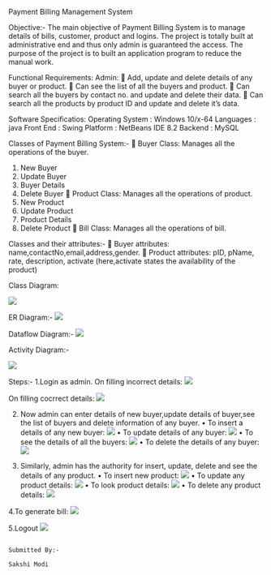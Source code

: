 Payment Billing Management System

Objective:-
The main objective of Payment Billing System is to manage details of bills, customer, product and logins. The project is totally built at administrative end and thus only admin is guaranteed the access. The purpose of the project is to built an application program to reduce the manual work.	

Functional  Requirements:
Admin:
	Add, update and delete details of any buyer or product.
	Can see the list of all the buyers and product.
	Can search all the buyers by contact no. and update and delete their data.
	Can search all the products by product ID and update and delete it’s data.

Software Specificatios:
Operating System   	 : 	Windows 10/x-64
Languages  		 : 	java 
Front End	   	 : 	Swing
Platform		 : 	NetBeans IDE 8.2
Backend                             : 	MySQL

Classes of Payment Billing System:-
	Buyer Class: Manages all the operations of the buyer.
1.	New Buyer
2.	Update Buyer
3.	Buyer Details
4.	Delete Buyer
	Product Class: Manages all the operations of product.
1.	New Product
2.	Update Product
3.	Product Details
4.	Delete Product
	Bill Class: Manages all the operations of bill.

Classes and their attributes:-
	Buyer attributes: name,contactNo,email,address,gender.
	Product attributes: pID, pName, rate, description, activate
                                  (here,activate states the availability of the product)

Class Diagram:

![](Screenshots/class_diagram.png)



	



	







ER Diagram:-
![](Screenshots/ER_Diagram.png)












Dataflow Diagram:-
![](Screenshots/dataflow_diagram.png)







Activity Diagram:-

![](Screenshots/activity_diagram.png)




















Steps:-
1.Login as admin.
On filling incorrect details:
 ![](Screenshots/Incorrect_Username_Password.png)

On filling cocrrect details:
 ![](Screenshots/Correct_Username.png)

2. Now admin can enter details of new buyer,update details of buyer,see the list of buyers and delete information of any buyer.
•	To insert a  details of any new buyer:
 ![](Screenshots/insert_buyer.png)
•	To update details of any buyer:
 ![](Screenshots/update_buyer.png)
•	To see the  details of all the buyers:
 ![](Screenshots/buyer_details.png)
•	To delete the details  of any buyer:
 ![](Screenshots/delete_buyer.png)

3. Similarly, admin has the authority for insert, update, delete and see the details of any product.
•	To insert new product:
 ![](Screenshots/insert_product.png)
•	To update any product details:
 ![](Screenshots/update_product.png)
•	To look product details:
![](Screenshots/product_details.png) 
•	To delete any product details:
  ![](Screenshots/delete_product.png)

4.To generate bill:
 ![](Screenshots/billing.png) 

5.Logout
  ![](Screenshots/logout.png)





                                                                                                                                 Submitted By:-
                                                                                                                                 Sakshi Modi
